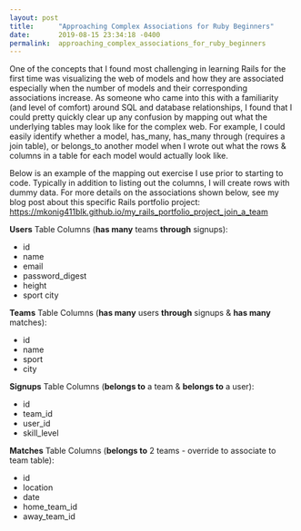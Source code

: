 ```yaml
---
layout: post
title:      "Approaching Complex Associations for Ruby Beginners"
date:       2019-08-15 23:34:18 -0400
permalink:  approaching_complex_associations_for_ruby_beginners
---
```



One of the concepts that I found most challenging in learning Rails for the first time was visualizing the web of models and how they are associated especially when the number of models and their corresponding associations increase. As someone who came into this with a familiarity (and level of comfort) around SQL and database relationships, I found that I could pretty quickly clear up any confusion by mapping out what the underlying tables may look like for the complex web. For example, I could easily identify whether a model, has_many, has_many through (requires a join table), or belongs_to another model when I  wrote out what the rows & columns in a table for each model would actually look like. 

Below is an example of the mapping out exercise I use prior to starting to code. Typically in addition to listing out the columns, I will  create rows with dummy data. For more details on the associations shown below, see my blog post about this specific Rails portfolio project: https://mkonig411blk.github.io/my_rails_portfolio_project_join_a_team

**Users** Table Columns (**has many** teams **through** signups):
* id 
* name
* email
* password_digest
* height
* sport city

**Teams** Table Columns (**has many** users **through** signups & **has many** matches):
* id
* name
* sport
* city

**Signups** Table Columns (**belongs to** a team & **belongs to** a user):
* id
* team_id
* user_id
* skill_level

**Matches** Table Columns (**belongs to** 2 teams - override to associate to team table):
* id
* location
* date
* home_team_id
* away_team_id

